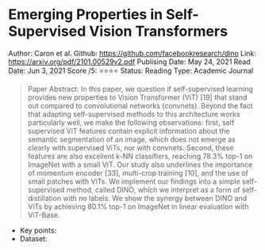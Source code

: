 # Emerging Properties in Self-Supervised Vision Transformers

Author: Caron et al.
Github: https://github.com/facebookresearch/dino
Link: https://arxiv.org/pdf/2101.00529v2.pdf
Publising Date: May 24, 2021
Read Date: Jun 3, 2021
Score /5: ⭐️⭐️⭐️⭐️
Status: Reading
Type: Academic Journal

> Paper Abstract: In this paper, we question if self-supervised learning provides new properties to Vision Transformer (ViT) [19] that stand out compared to convolutional networks (convnets). Beyond the fact that adapting self-supervised methods to this architecture works particularly well, we make the following observations: first, self supervised ViT features contain explicit information about the semantic segmentation of an image, which does not emerge as clearly with supervised ViTs, nor with convnets. Second, these features are also excellent k-NN classifiers, reaching 78.3% top-1 on ImageNet with a small ViT. Our study also underlines the importance of momentum encoder [33], multi-crop training [10], and the use of small patches with ViTs. We implement our findings into a simple self-supervised method, called DINO, which we interpret as a form of self-distillation with no labels. We show the synergy between DINO and ViTs by achieving 80.1% top-1 on ImageNet in linear evaluation with ViT-Base.

- Key points:
- Dataset: